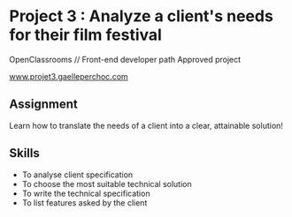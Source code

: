 # Project 3 : Analyze a client's needs for their film festival
OpenClassrooms // Front-end developer path 
Approved project

www.projet3.gaelleperchoc.com 

## Assignment
Learn how to translate the needs of a client into a clear, attainable solution! 

## Skills
* To analyse client specification
* To choose the most suitable technical solution
* To write the technical specification
* To list features asked by the client
